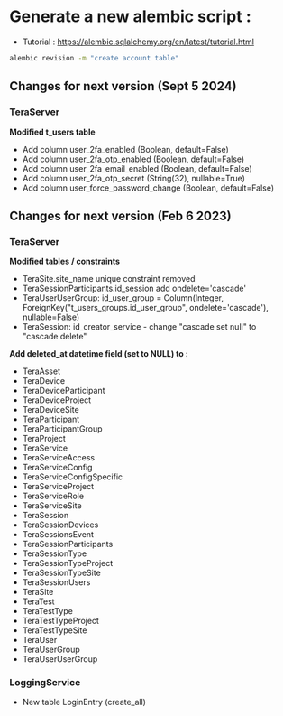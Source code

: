# Generate a new alembic script : 

* Tutorial : https://alembic.sqlalchemy.org/en/latest/tutorial.html

```bash
alembic revision -m "create account table"
```

## Changes for next version (Sept 5 2024)

### TeraServer
**Modified t_users table**
* Add column user_2fa_enabled (Boolean, default=False)
* Add column user_2fa_otp_enabled (Boolean, default=False)
* Add column user_2fa_email_enabled (Boolean, default=False)
* Add column user_2fa_otp_secret (String(32), nullable=True)
* Add column user_force_password_change (Boolean, default=False)

## Changes for next version (Feb 6 2023)

### TeraServer
**Modified tables / constraints**
* TeraSite.site_name unique constraint removed
* TeraSessionParticipants.id_session add ondelete='cascade'
* TeraUserUserGroup: id_user_group = Column(Integer, ForeignKey("t_users_groups.id_user_group", ondelete='cascade'), nullable=False)
* TeraSession: id_creator_service - change "cascade set null" to "cascade delete"

**Add deleted_at datetime field (set to NULL) to :**
- TeraAsset
- TeraDevice
- TeraDeviceParticipant
- TeraDeviceProject
- TeraDeviceSite
- TeraParticipant
- TeraParticipantGroup
- TeraProject
- TeraService
- TeraServiceAccess
- TeraServiceConfig
- TeraServiceConfigSpecific
- TeraServiceProject
- TeraServiceRole
- TeraServiceSite
- TeraSession
- TeraSessionDevices
- TeraSessionsEvent
- TeraSessionParticipants
- TeraSessionType
- TeraSessionTypeProject
- TeraSessionTypeSite
- TeraSessionUsers
- TeraSite
- TeraTest
- TeraTestType
- TeraTestTypeProject
- TeraTestTypeSite
- TeraUser
- TeraUserGroup
- TeraUserUserGroup

### LoggingService
- New table LoginEntry (create_all)